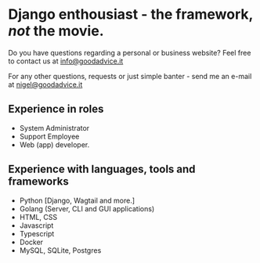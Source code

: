 # Django enthousiast - the framework, *not* the movie.

Do you have questions regarding a personal or business website? Feel free to contact us at [info@goodadvice.it](mailto:info@goodadvice.it?subject=%5BRequest%5D%3A%20Webapplication%2FWebsite%20%5BX%5D&body=I%20wish%20to%20enquire%20more%20information%20about%20building%20a%20web%20application%20for%20%5BX%5D.%0A%0AIt%20should%20do%20the%20following%20things%3A%0A%20%2A%20....%0A%0APlease%20contact%20me%2C%0A%5BFull%20Name%5D%0A%5BPhone%20Number%5D)

For any other questions, requests or just simple banter - send me an e-mail at [nigel@goodadvice.it](mailto:nigel@goodadvice.it)

## Experience in roles
* System Administrator
* Support Employee
* Web (app) developer.

## Experience with languages, tools and frameworks
* Python [Django, Wagtail and more.]
* Golang (Server, CLI and GUI applications)
* HTML, CSS
* Javascript
* Typescript
* Docker
* MySQL, SQLite, Postgres
